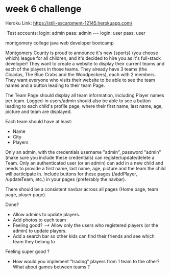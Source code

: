 week 6 challenge
=============== 
Heroku Link: https://still-escarpment-12145.herokuapp.com/

-Test accounts:
    login: admin 
    pass: admin
    ---
    login: user
    pass: user

montgomery college java web developer bootcamp

Montgomery County is proud to announce it's new {sports} (you choose which) league for all children, and it's decided to hire you as it's full-stack developer! They want to create a website to display their current teams and each of the players in those teams.
They already have 3 teams (the Cicadas, The Blue Crabs and the Woodpeckers), each with 2 members.
They want everyone who visits their website to be able to see the team names and a button leading to their team Page. 

The Team Page should display all team information, including Player names per team. Logged-in users/admin should also be able to see a button leading to each child's profile page, where their first name, last name, age, picture and team are displayed. 

Each team should have at least: 

- Name
- City
- Players

Only an admin, with the credentials username "admin", password "admin" (make sure you include these credentials) can register/update/delete a Team. Only an authenticated user (or an admin) can add in a new child and needs to provide a first name, last name, age, picture and the team the child will participate in. Include buttons for these pages (/addPlayer, /updateTeam, etc.) in your pages (preferably the navbar). 

There should be a consistent navbar across all pages (Home page, team page, player page). 

 

Done?

- Allow admins to update players. 
- Add photos to each team
- Feeling good? --> Allow only the users who registered players (or the admin) to update players. 
- Add a search bar so other kids can find their friends and see which team they belong to

 

Feeling super good ?
- How would you implement "trading" players from 1 team to the other? What about games between teams ? 
